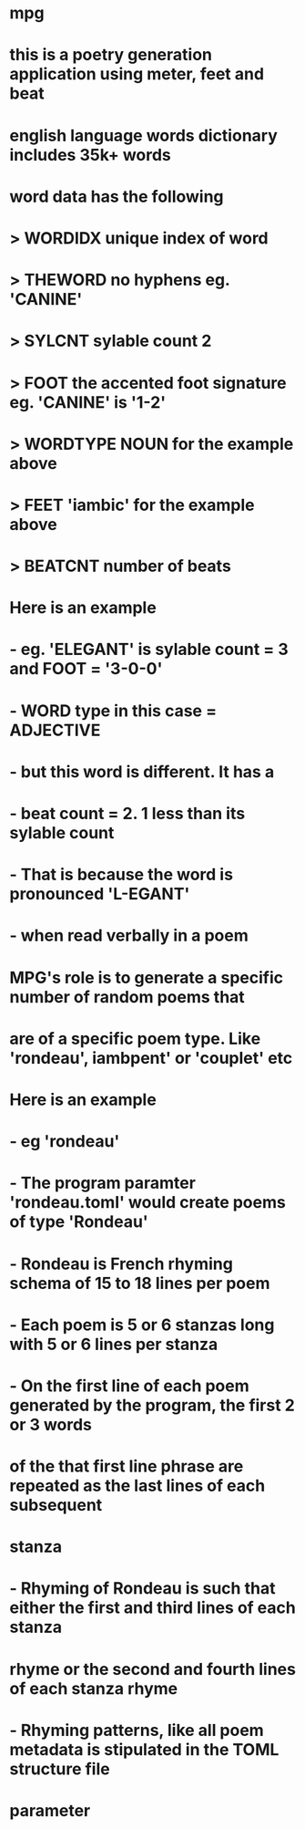 # mpg

# this is a poetry generation application using meter, feet and beat

# english language words dictionary includes 35k+ words

# word data has the following

# > WORDIDX unique index of word

# > THEWORD no hyphens eg. 'CANINE'

# > SYLCNT sylable count  2

# > FOOT the accented foot signature eg. 'CANINE' is '1-2'

# > WORDTYPE NOUN for the example above

# > FEET 'iambic' for the example above

# > BEATCNT number of beats

#

# Here is an example

# - eg. 'ELEGANT' is sylable count = 3 and FOOT = '3-0-0'

# -     WORD type in this case = ADJECTIVE  

# -     but this word is different. It has a

# -     beat count = 2. 1 less than its sylable count

# -     That is because the word is pronounced 'L-EGANT'

# -     when read verbally in a poem

#

# MPG's role is to generate a specific number of random poems that

# are of a specific poem type. Like 'rondeau', iambpent' or 'couplet' etc

# Here is an example

# - eg 'rondeau'

# - The program paramter 'rondeau.toml' would create poems of type 'Rondeau'

# - Rondeau is French rhyming schema of 15 to 18 lines per poem

# - Each poem is 5 or 6 stanzas long with 5 or 6 lines per stanza

# - On the first line of each poem generated by the program, the first 2 or 3 words

# of the that first line phrase are repeated as the last lines of each subsequent

# stanza

# - Rhyming of Rondeau is such that either the first and third lines of each stanza

# rhyme or the second and fourth lines of each stanza rhyme

# - Rhyming patterns, like all poem metadata is stipulated in the TOML structure file

# parameter
